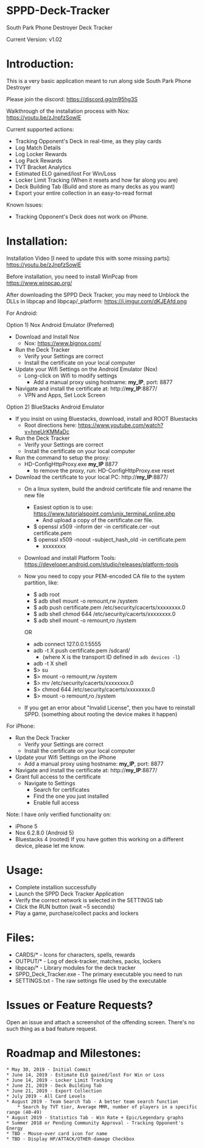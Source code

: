 # SPPD-Deck-Tracker
South Park Phone Destroyer Deck Tracker

Current Version: v1.02


Introduction:
============

This is a very basic application meant to run along side South Park Phone Destroyer

Please join the discord: https://discord.gg/m95hg3S

Walkthrough of the installation process with Nox: https://youtu.be/zJnpfzSowlE

Current supported actions:
  * Tracking Opponent's Deck in real-time, as they play cards
  * Log Match Details
  * Log Locker Rewards
  * Log Pack Rewards
  * TVT Bracket Analytics
  * Estimated ELO gained/lost For Win/Loss
  * Locker Limit Tracking (When it resets and how far along you are)
  * Deck Building Tab (Build and store as many decks as you want)
  * Export your entire collection in an easy-to-read format
  
Known Issues:
  * Tracking Opponent's Deck does not work on iPhone.


Installation:
==============

Installation Video [I need to update this with some missing parts]: https://youtu.be/zJnpfzSowlE

Before installation, you need to install WinPcap from https://www.winpcap.org/

After downloading the SPPD Deck Tracker, you may need to Unblock the DLLs in libpcap and libpcap/_platform: https://i.imgur.com/dKJEAfd.png

For Android:

Option 1) Nox Android Emulator (Preferred)
  * Download and Install Nox
    * Nox: https://www.bignox.com/
  * Run the Deck Tracker
    * Verify your Settings are correct
	* Install the certificate on your local computer
  * Update your Wifi Settings on the Android Emulator (Nox)
    * Long-click on Wifi to modify settings
	   * Add a manual proxy using hostname: __my_IP__, port: 8877
  * Navigate and install the certificate at: http://__my_IP__:8877/
     * VPN and Apps, Set Lock Screen

Option 2) BlueStacks Android Emulator
  * If you insist on using Bluestacks, download, install and ROOT Bluestacks
    * Root directions here: https://www.youtube.com/watch?v=hneUrKMMaDc
  * Run the Deck Tracker
    * Verify your Settings are correct
	* Install the certificate on your local computer
  * Run the command to setup the proxy:
    * HD-ConfigHttpProxy.exe  __my_IP__ 8877
	   * to remove the proxy, run: HD-ConfigHttpProxy.exe reset
  * Download the certificate to your local PC: http://__my_IP__:8877/
    * On a linux system, build the android certificate file and rename the new file
	  * Easiest option is to use: https://www.tutorialspoint.com/unix_terminal_online.php
	    * And upload a copy of the certificate.cer file.
	  * $ openssl x509 -inform der -in certificate.cer -out certificate.pem
      * $ openssl x509 -noout -subject_hash_old -in certificate.pem
        * xxxxxxxx
    * Download and install Platform Tools: https://developer.android.com/studio/releases/platform-tools
    * Now you need to copy your PEM-encoded CA file to the system partition, like:
      * $ adb root
	  * $ adb shell mount -o remount,rw /system
      * $ adb push certificate.pem /etc/security/cacerts/xxxxxxxx.0
      * $ adb shell chmod 644 /etc/security/cacerts/xxxxxxxx.0
	  * $ adb shell mount -o remount,ro /system
	  
	  OR
	  
	  * adb connect 127.0.0.1:5555
	  * adb -t X push certificate.pem /sdcard/
	     * (where X is the transport ID defined in `adb devices -l`)
	  * adb -t X shell
	  * $> su
	  * $> mount -o remount,rw /system
	  * $> mv /etc/security/cacerts/xxxxxxxx.0
	  * $> chmod 644 /etc/security/cacerts/xxxxxxxx.0
	  * $> mount -o remount,ro /system
    * If you get an error about "Invalid License", then you have to reinstall SPPD. (something about rooting the device makes it happen)

For iPhone:
  * Run the Deck Tracker
    * Verify your Settings are correct
	* Install the certificate on your local computer
  * Update your Wifi Settings on the iPhone
	 * Add a manual proxy using hostname: __my_IP__, port: 8877
  * Navigate and install the certificate at: http://__my_IP__:8877/
  * Grant full access to the certificate
	  * Navigate to Settings
		* Search for certificates
		* Find the one you just installed
		* Enable full access

Note: I have only verified functionality on:
   * iPhone 5
   * Nox 6.2.8.0 (Android 5)
   * Bluestacks 4 (rooted)
If you have gotten this working on a different device, please let me know.

Usage:
================================
  * Complete installion successfully
  * Launch the SPPD Deck Tracker Application
  * Verify the correct network is selected in the SETTINGS tab
  * Click the RUN button (wait ~5 seconds)
  * Play a game, purchase/collect packs and lockers


Files:
============================================
  * CARDS/* 	- Icons for characters, spells, rewards
  * OUTPUT/* 	- Log of deck-tracker, matches, packs, lockers
  * libpcap/* 	- Library modules for the deck tracker
  * SPPD_Deck_Tracker.exe 	- The primary executable you need to run
  * SETTINGS.txt	- The raw settings file used by the executable


Issues or Feature Requests?
============================================
Open an issue and attach a screenshot of the offending screen.
There's no such thing as a bad feature request.


Roadmap and Milestones:
============================================
	* May 30, 2019 - Initial Commit
	* June 14, 2019 - Estimate ELO gained/lost For Win or Loss
	* June 14, 2019 - Locker Limit Tracking
	* June 21, 2019 - Deck Building Tab
	* June 21, 2019 - Export Collection
	* July 2019 - All Card Levels
	* August 2019 - Team Search Tab - A better team search function
		* Search by TVT tier, Average MMR, number of players in a specific range (40-49)
	* August 2019 - Statistics Tab - Win Rate + Epic/Legendary graphs
	* Summer 2018 or Pending Community Approval - Tracking Opponent's Energy
	* TBD - Mouse-over card icon for name
	* TBD - Display HP/ATTACK/OTHER-damage Checkbox

